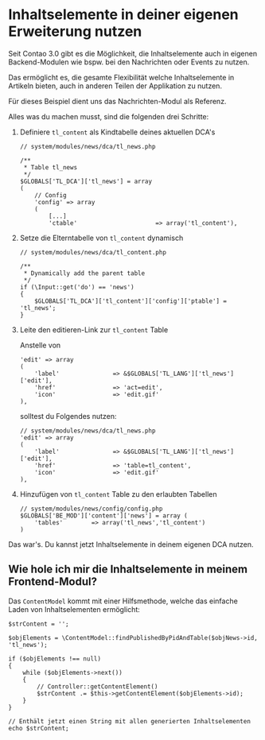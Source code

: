 # Inhaltselemente in deiner eigenen Erweiterung nutzen

Seit Contao 3.0 gibt es die Möglichkeit, die Inhaltselemente auch in eigenen
Backend-Modulen wie bspw. bei den Nachrichten oder Events zu nutzen.
	
Das ermöglicht es, die gesamte Flexibilität welche Inhaltselemente in Artikeln
bieten, auch in anderen Teilen der Applikation zu nutzen.

Für dieses Beispiel dient uns das Nachrichten-Modul als Referenz.

Alles was du machen musst, sind die folgenden drei Schritte:

1. Definiere `tl_content` als Kindtabelle deines aktuellen DCA's

    ``` {.php}
    // system/modules/news/dca/tl_news.php

    /**
     * Table tl_news
     */
    $GLOBALS['TL_DCA']['tl_news'] = array
    (
        // Config
        'config' => array
        (
            [...]
            'ctable'                      => array('tl_content'),
    ```

2. Setze die Elterntabelle von `tl_content` dynamisch

    ``` {.php}
    // system/modules/news/dca/tl_content.php
    
    /**
     * Dynamically add the parent table
     */
    if (\Input::get('do') == 'news')
    {
        $GLOBALS['TL_DCA']['tl_content']['config']['ptable'] = 'tl_news';
    }
    ```

3. Leite den editieren-Link zur `tl_content` Table

    Anstelle von

    ``` {.php}
    'edit' => array
    (
        'label'               => &$GLOBALS['TL_LANG']['tl_news']['edit'],
        'href'                => 'act=edit',
        'icon'                => 'edit.gif'
    ),
    ```

    solltest du Folgendes nutzen:

    ``` {.php}
    // system/modules/news/dca/tl_news.php
    'edit' => array
    (
        'label'               => &$GLOBALS['TL_LANG']['tl_news']['edit'],
        'href'                => 'table=tl_content',
        'icon'                => 'edit.gif'
    ),
    ```
4. Hinzufügen von `tl_content` Table zu den erlaubten Tabellen

    ``` {.php}
    // system/modules/news/config/config.php
    $GLOBALS['BE_MOD']['content']['news'] = array (
    	'tables' 		=> array('tl_news','tl_content')
    )
    ```

Das war's. Du kannst jetzt Inhaltselemente in deinem eigenen DCA nutzen.


## Wie hole ich mir die Inhaltselemente in meinem Frontend-Modul?

Das `ContentModel` kommt mit einer Hilfsmethode, welche das einfache Laden von
Inhaltselementen ermöglicht:

``` {.php}
$strContent = '';

$objElements = \ContentModel::findPublishedByPidAndTable($objNews->id, 'tl_news');

if ($objElements !== null)
{
    while ($objElements->next())
    {
        // Controller::getContentElement()
        $strContent .= $this->getContentElement($objElements->id);
    }
}

// Enthält jetzt einen String mit allen generierten Inhaltselementen
echo $strContent;
```
